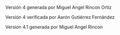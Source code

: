Versión 4 generada por Miguel Angel Rincon Ortiz

Versión 4 verificada por Aarón Gutiérrez Fernández

Version 4.1 generada por Miguel Angel Rincon